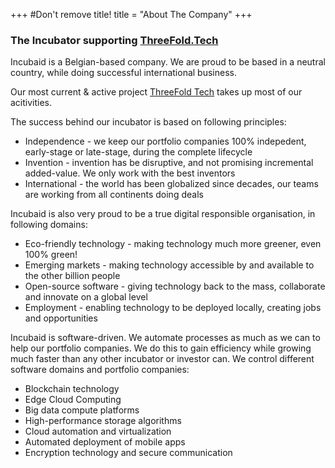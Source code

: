 +++
#Don't remove title!
title = "About The Company"
+++

### The Incubator supporting <a href="http://www.threefold.tech" target="_blank">ThreeFold.Tech</a>

Incubaid is a Belgian-based company. We are proud to be based in a neutral country, while doing successful international business.

Our most current & active project <a href="http://www.threefold.tech" target="_blank">ThreeFold Tech</a> takes up most of our acitivities.

The success behind our incubator is based on following principles:

* Independence - we keep our portfolio companies 100% indepedent, early-stage or late-stage, during the complete lifecycle
* Invention - invention has be disruptive, and not promising incremental added-value. We only work with the best inventors
* International - the world has been globalized since decades, our teams are working from all continents doing deals

Incubaid is also very proud to be a true digital responsible organisation, in following domains:

* Eco-friendly technology - making technology much more greener, even 100% green!
* Emerging markets - making technology accessible by and available to the other billion people
* Open-source software - giving technology back to the mass, collaborate and innovate on a global level
* Employment - enabling technology to be deployed locally, creating jobs and opportunities

Incubaid is software-driven. We automate processes as much as we can to help our portfolio companies. We do this to gain efficiency while growing much faster than any other incubator or investor can. We control different software domains and portfolio companies:

* Blockchain technology
* Edge Cloud Computing
* Big data compute platforms
* High-performance storage algorithms
* Cloud automation and virtualization
* Automated deployment of mobile apps
* Encryption technology and secure communication
